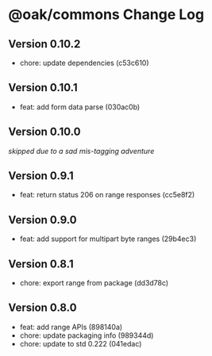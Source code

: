 # @oak/commons Change Log

## Version 0.10.2

- chore: update dependencies (c53c610)

## Version 0.10.1

- feat: add form data parse (030ac0b)

## Version 0.10.0

_skipped due to a sad mis-tagging adventure_

## Version 0.9.1

- feat: return status 206 on range responses (cc5e8f2)

## Version 0.9.0

- feat: add support for multipart byte ranges (29b4ec3)

## Version 0.8.1

- chore: export range from package (dd3d78c)

## Version 0.8.0

- feat: add range APIs (898140a)
- chore: update packaging info (989344d)
- chore: update to std 0.222 (041edac)
